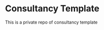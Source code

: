 <h1>Consultancy Template</h1>
<p>This is a private repo of consultancy template</p>


<!-- Asset Compilation -->
<!-- 
1. open your command line terminal form root folder
type : npm install 

After install all the packages 

For watching SCSS and JS compilation 
run a command i.e -> npm run watch

For watch mode stop
run a command i.e -> Ctrl + C

For Development Mode
run a command i.e -> npm run dev

For Production Mode
run a command i.e -> npm run prod
-->